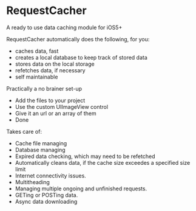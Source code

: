 RequestCacher
===========

A ready to use data caching module for iOS5+

RequestCacher automatically does the following, for you:
- caches data, fast
- creates a local database to keep track of stored data
- stores data on the local storage
- refetches data, if necessary
- self maintainable


Practically a no brainer set-up
- Add the files to your project
- Use the custom UIImageView control
- Give it an url or an array of them
- Done

Takes care of:
- Cache file managing
- Database managing
- Expired data checking, which may need to be refetched
- Automatically cleans data, if the cache size exceedes a specified size limit
- Internet connectivity issues.
- Multitheading
- Managing multiple ongoing and unfinished requests.
- GETing or POSTing data.
- Async data downloading

